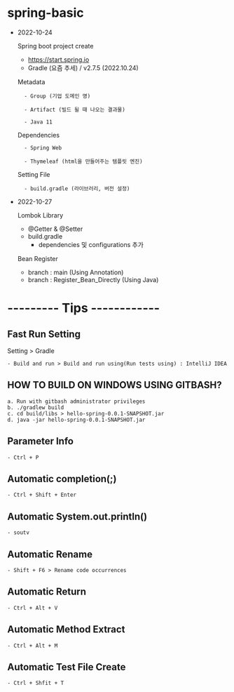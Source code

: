 # spring-basic

* 2022-10-24

    Spring boot project create 
    - https://start.spring.io
    - Gradle (요즘 추세) / v2.7.5 (2022.10.24) 

    Metadata
	
        - Group (기업 도메인 명)
		
        - Artifact (빌드 될 때 나오는 결과물)
		
        - Java 11 

    Dependencies
	
        - Spring Web 
		
        - Thymeleaf (html을 만들어주는 템플릿 엔진)

    Setting File

        - build.gradle (라이브러리, 버전 설정)


* 2022-10-27

  Lombok Library
  - @Getter & @Setter
  - build.gradle
    - dependencies 및 configurations 추가

  Bean Register
  - branch : main (Using Annotation)
  - branch : Register_Bean_Directly (Using Java)
  

# --------- Tips ------------
## Fast Run Setting
Setting > Gradle

    - Build and run > Build and run using(Run tests using) : IntelliJ IDEA 

## HOW TO BUILD ON WINDOWS USING GITBASH?
    a. Run with gitbash administrator privileges
    b. ./gradlew build
	c. cd build/libs > hello-spring-0.0.1-SNAPSHOT.jar
	d. java -jar hello-spring-0.0.1-SNAPSHOT.jar

## Parameter Info
    - Ctrl + P

## Automatic completion(;)
    - Ctrl + Shift + Enter 

## Automatic System.out.println()
    - soutv 

## Automatic Rename
    - Shift + F6 > Rename code occurrences 

## Automatic Return
    - Ctrl + Alt + V 

## Automatic Method Extract
    - Ctrl + Alt + M

## Automatic Test File Create
    - Ctrl + Shfit + T